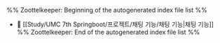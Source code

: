 %% Zoottelkeeper: Beginning of the autogenerated index file list  %%
- 📄 [[Study/UMC 7th Springboot/프로젝트/채팅 기능/채팅 기능|채팅 기능]]
%% Zoottelkeeper: End of the autogenerated index file list  %%
